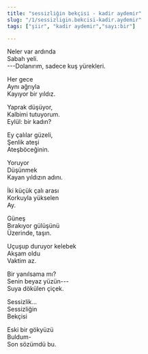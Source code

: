 ```yaml
---
title: "sessizliğin bekçisi - kadir aydemir"
slug: "/1/sessizligin.bekcisi-kadir.aydemir"
tags: ["şiir", "kadir aydemir","sayı:bir"]

---
```



Neler var ardında\
Sabah yeli.\
---Dolanırım, sadece kuş yürekleri.

Her gece\
Aynı ağrıyla\
Kayıyor bir yıldız.

Yaprak düşüyor,\
Kalbimi tutuyorum.\
Eylül: bir kadın?

Ey çalılar güzeli,\
Şenlik ateşi\
Ateşböceğinin.

Yoruyor\
Düşünmek\
Kayan yıldızın adını.

İki küçük çalı arası\
Korkuyla yükselen\
Ay.

Güneş\
Bırakıyor gülüşünü\
Üzerinde, taşın.

Uçuşup duruyor kelebek\
Akşam oldu\
Vaktim az.

Bir yanılsama mı?\
Senin beyaz yüzün---\
Suya dökülen çiçek.

Sessizlik...\
Sessizliğin\
Bekçisi

Eski bir gökyüzü\
Buldum-\
Son sözümdü bu.
